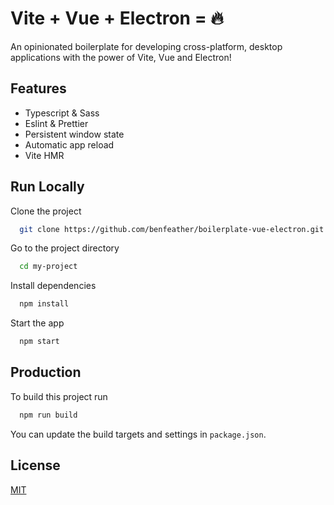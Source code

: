 # Vite + Vue + Electron = 🔥

An opinionated boilerplate for developing cross-platform, desktop applications with the power of Vite, Vue and Electron!

## Features

-   Typescript & Sass
-   Eslint & Prettier
-   Persistent window state
-   Automatic app reload
-   Vite HMR

## Run Locally

Clone the project

```bash
  git clone https://github.com/benfeather/boilerplate-vue-electron.git my-project
```

Go to the project directory

```bash
  cd my-project
```

Install dependencies

```bash
  npm install
```

Start the app

```bash
  npm start
```

## Production

To build this project run

```bash
  npm run build
```

You can update the build targets and settings in `package.json`.

## License

[MIT](https://choosealicense.com/licenses/mit/)
